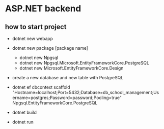 # ASP.NET backend

## how to start project

- dotnet new webapp

- dotnet new package [package name]

  - dotnet new Npgsql
  - dotnet new Npgsql.Microsoft.EntityFrameworkCore.PostgreSQL
  - dotnet new Microsoft.EntityFrameworkCore.Design

- create a new database and new table with PostgreSQL

- dotnet ef dbcontext scaffold "Hostname=localhost;Port=5432;Database=db_school_management;Username=postgres;Password=password;Pooling=true" Npgsql.EntityFrameworkCore.PostgreSQL

<!-- - dotnet ef migrations add Init --context SchoolContext

- dotnet ef migrations script --context SchoolContext -->

- dotnet build

- dotnet run
